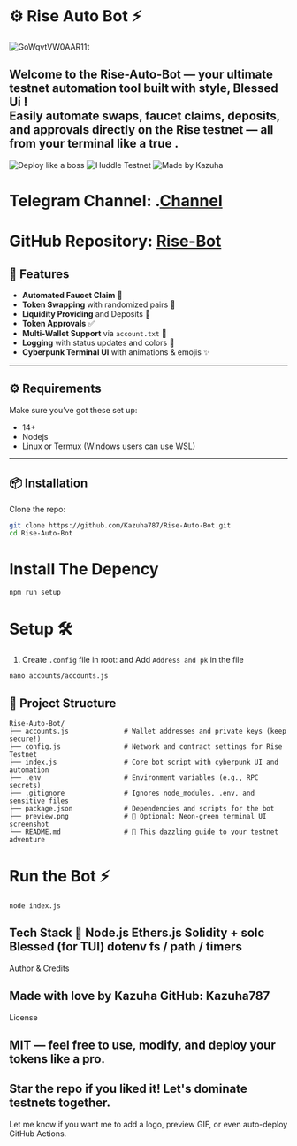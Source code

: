 # ⚙️ Rise Auto Bot ⚡

![GoWqvtVW0AAR11t](https://github.com/user-attachments/assets/89c9a98f-cf8b-4db1-87f6-bdb730f50db5)

Welcome to the **Rise-Auto-Bot** — your ultimate **testnet automation tool** built with style, Blessed Ui !  
Easily automate swaps, faucet claims, deposits, and approvals directly on the **Rise testnet** — all from your terminal like a true .  
---
![Deploy like a boss](https://img.shields.io/badge/Built%20With-Node.js-green)
![Huddle Testnet](https://img.shields.io/badge/Network-Huddle-blue)
![Made by Kazuha](https://img.shields.io/badge/Made%20By-Kazuha-ff69b4)


# Telegram Channel: .[Channel](https://t.me/Offical_Im_kazuha)
# GitHub Repository: [Rise-Bot](https://github.com/Kazuha787/Rise-Auto-Bot.git)

## 🚀 Features

- **Automated Faucet Claim** 🚰  
- **Token Swapping** with randomized pairs 🔄  
- **Liquidity Providing** and Deposits 💸  
- **Token Approvals** ✅  
- **Multi-Wallet Support** via `account.txt` 📁  
- **Logging** with status updates and colors 📜  
- **Cyberpunk Terminal UI** with animations & emojis ✨

---

## ⚙️ Requirements

Make sure you’ve got these set up:

- 14+
- Nodejs
- Linux or Termux (Windows users can use WSL)

---

## 📦 Installation

Clone the repo:

```bash
git clone https://github.com/Kazuha787/Rise-Auto-Bot.git
cd Rise-Auto-Bot
```
# Install The Depency 
```
npm run setup
```
# Setup 🛠️

1. Create `.config` file in root: and Add `Address and pk` in the file 
```
nano accounts/accounts.js
```
## 📁 Project Structure

```plaintext
Rise-Auto-Bot/
├── accounts.js              # Wallet addresses and private keys (keep secure!)
├── config.js                # Network and contract settings for Rise Testnet
├── index.js                 # Core bot script with cyberpunk UI and automation
├── .env                     # Environment variables (e.g., RPC secrets)
├── .gitignore               # Ignores node_modules, .env, and sensitive files
├── package.json             # Dependencies and scripts for the bot
├── preview.png              # 📸 Optional: Neon-green terminal UI screenshot
└── README.md                # 🌟 This dazzling guide to your testnet adventure
```

# Run the Bot ⚡
```
node index.js
```
Tech Stack 🧠
Node.js
Ethers.js
Solidity + solc
Blessed (for TUI)
dotenv
fs / path / timers
---

Author & Credits

Made with love by Kazuha
GitHub: Kazuha787
---
License

MIT — feel free to use, modify, and deploy your tokens like a pro.
---
Star the repo if you liked it!
Let's dominate testnets together.
---
Let me know if you want me to add a logo, preview GIF, or even auto-deploy GitHub Actions.
